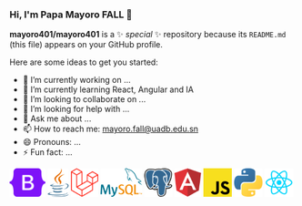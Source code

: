 ### Hi, I'm Papa Mayoro FALL 👋

**mayoro401/mayoro401** is a ✨ _special_ ✨ repository because its `README.md` (this file) appears on your GitHub profile.

Here are some ideas to get you started:

- 🔭 I’m currently working on ...
- 🌱 I’m currently learning React, Angular and IA
- 👯 I’m looking to collaborate on ...
- 🤔 I’m looking for help with ...
- 💬 Ask me about ...
- 📫 How to reach me: mayoro.fall@uadb.edu.sn
- 😄 Pronouns: ...
- ⚡ Fun fact: ...
<div class='container center' >
<img src='https://github.com/mayoro401/mayoro401/blob/main/68747470733a2f2f63646e2e737667706f726e2e636f6d2f6c6f676f732f626f6f7473747261702e737667.svg' height="50" height="50">
<img height="50" height="50" src='https://github.com/mayoro401/mayoro401/blob/main/68747470733a2f2f63646e2e737667706f726e2e636f6d2f6c6f676f732f6a6176612e737667.svg'>
<img height="50" height="50" src='https://github.com/mayoro401/mayoro401/blob/main/68747470733a2f2f63646e2e737667706f726e2e636f6d2f6c6f676f732f6c61726176656c2e737667.svg'>
<img 
height="50" height="50" src='https://github.com/mayoro401/mayoro401/blob/main/68747470733a2f2f63646e2e737667706f726e2e636f6d2f6c6f676f732f6d7973716c2e737667.svg'>
<imgg height="50" height="50" src='https://github.com/mayoro401/mayoro401/blob/main/68747470733a2f2f63646e2e737667706f726e2e636f6d2f6c6f676f732f6e65746c6966792e737667.svg'>
<img height="50" height="50" src='https://github.com/mayoro401/mayoro401/blob/main/68747470733a2f2f63646e2e737667706f726e2e636f6d2f6c6f676f732f706f737467726573716c2e737667.svg'>
<imgg height="50" height="50" src='https://github.com/mayoro401/mayoro401/blob/main/68747470733a2f2f63646e2e737667706f726e2e636f6d2f6c6f676f732f76697375616c2d73747564696f2d636f64652e737667.svg'>
<img height="50" height="50" src='https://github.com/mayoro401/mayoro401/blob/main/angular-icon.svg'>
<img height="50" height="50" src='https://github.com/mayoro401/mayoro401/blob/main/javascript.svg'>
<img height="50" height="50" src='https://github.com/mayoro401/mayoro401/blob/main/phython-icon.svg'>
<img height="50" height="50" src='https://github.com/mayoro401/mayoro401/blob/main/react-1-logo-png-transparent-removebg-preview.png'>
</div>
